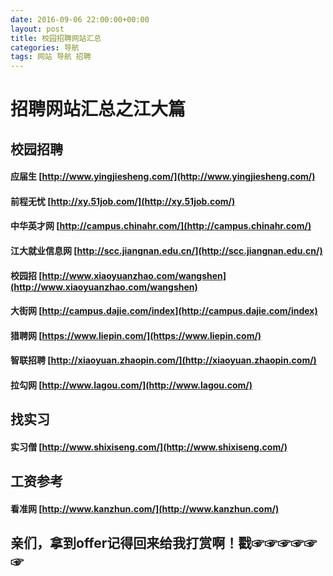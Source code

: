 ```yaml
---
date: 2016-09-06 22:00:00+00:00
layout: post
title: 校园招聘网站汇总 
categories: 导航
tags: 网站 导航 招聘
---
```


招聘网站汇总之江大篇
===================

校园招聘
----------

#### **应届生** [http://www.yingjiesheng.com/](http://www.yingjiesheng.com/)

#### **前程无忧** [http://xy.51job.com/](http://xy.51job.com/)

#### **中华英才网** [http://campus.chinahr.com/](http://campus.chinahr.com/)

#### **江大就业信息网** [http://scc.jiangnan.edu.cn/](http://scc.jiangnan.edu.cn/)

#### **校园招** [http://www.xiaoyuanzhao.com/wangshen](http://www.xiaoyuanzhao.com/wangshen)

#### **大街网** [http://campus.dajie.com/index](http://campus.dajie.com/index)

#### **猎聘网** [https://www.liepin.com/](https://www.liepin.com/)

#### **智联招聘** [http://xiaoyuan.zhaopin.com/](http://xiaoyuan.zhaopin.com/)

#### **拉勾网** [http://www.lagou.com/](http://www.lagou.com/)

找实习
----------

#### **实习僧** [http://www.shixiseng.com/](http://www.shixiseng.com/)

工资参考
----------

#### **看准网** [http://www.kanzhun.com/](http://www.kanzhun.com/)


亲们，拿到offer记得回来给我打赏啊！戳☞☞☞☞☞☞
----------


<script>
window.tctipConfig = {
        staticPrefix:   "http://static.tctip.com",
        buttonImageId:  7,
        buttonTip:  "zanzhu",
        list:{
            alipay: {qrimg: "https://raw.githubusercontent.com/flyingyouth/Jekyll-Light/gh-pages/img/ali.png"},
            weixin:{qrimg: "https://raw.githubusercontent.com/flyingyouth/Jekyll-Light/gh-pages/img/wx.png"},
        }
};
</script>
<script src="http://static.tctip.com/js/tctip.min.js"></script>


